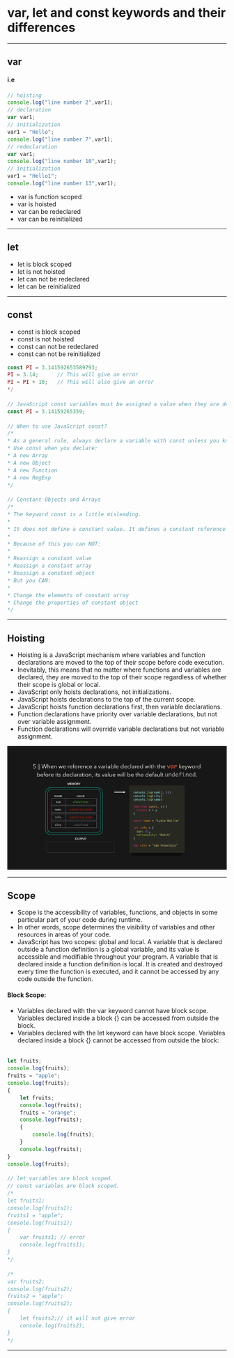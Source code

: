 # var, let and const keywords and their differences

---

## var
#### i.e
```js
// hoisting
console.log("line number 2",var1);
// declaration
var var1;
// initialization
var1 = "Hello";
console.log("line number 7",var1);
// redeclaration
var var1;
console.log("line number 10",var1);
// initialization
var1 = "Hello1";
console.log("line number 13",var1);
```

- var is function scoped
- var is hoisted
- var can be redeclared
- var can be reinitialized

---

## let
- let is block scoped
- let is not hoisted
- let can not be redeclared
- let can be reinitialized

---

## const
- const is block scoped
- const is not hoisted
- const can not be redeclared
- const can not be reinitialized

```js
const PI = 3.141592653589793;
PI = 3.14;      // This will give an error
PI = PI + 10;   // This will also give an error
*/

// JavaScript const variables must be assigned a value when they are declared:
const PI = 3.14159265359;

// When to use JavaScript const?
/*
* As a general rule, always declare a variable with const unless you know that the value will change.
* Use const when you declare:
* A new Array
* A new Object
* A new Function
* A new RegExp
*/

// Constant Objects and Arrays
/*
* The keyword const is a little misleading.
* 
* It does not define a constant value. It defines a constant reference to a value.
* 
* Because of this you can NOT:
* 
* Reassign a constant value
* Reassign a constant array
* Reassign a constant object
* But you CAN:
* 
* Change the elements of constant array
* Change the properties of constant object
*/
```

---

## Hoisting
- Hoisting is a JavaScript mechanism where variables and function declarations are moved to the top of their scope before code execution.
- Inevitably, this means that no matter where functions and variables are declared, they are moved to the top of their scope regardless of whether their scope is global or local.
- JavaScript only hoists declarations, not initializations.
- JavaScript hoists declarations to the top of the current scope.
- JavaScript hoists function declarations first, then variable declarations.
- Function declarations have priority over variable declarations, but not over variable assignment.
- Function declarations will override variable declarations but not variable assignment.

![reference image](./../assets/var_let_const_keyword/01_hoisting.gif)

---

## Scope
- Scope is the accessibility of variables, functions, and objects in some particular part of your code during runtime.
- In other words, scope determines the visibility of variables and other resources in areas of your code.
- JavaScript has two scopes: global and local. A variable that is declared outside a function definition is a global variable, and its value is accessible and modifiable throughout your program. A variable that is declared inside a function definition is local. It is created and destroyed every time the function is executed, and it cannot be accessed by any code outside the function.

#### Block Scope:
- Variables declared with the var keyword cannot have block scope. Variables declared inside a block {} can be accessed from outside the block.
- Variables declared with the let keyword can have block scope. Variables declared inside a block {} cannot be accessed from outside the block:

```js

let fruits;
console.log(fruits);
fruits = "apple";
console.log(fruits);
{
    let fruits;
    console.log(fruits);
    fruits = "orange";
    console.log(fruits);
    {
        console.log(fruits);
    }
    console.log(fruits);
}
console.log(fruits);

// let variables are block scoped.
// const variables are block scoped.
/*
let fruits1;
console.log(fruits1);
fruits1 = "apple";
console.log(fruits1);
{
    var fruits1; // error
    console.log(fruits1);
}
*/

/*
var fruits2;
console.log(fruits2);
fruits2 = "apple";
console.log(fruits2);
{
    let fruits2;// it will not give error
    console.log(fruits2);
}
*/
```

---
